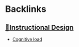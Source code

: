 
# Backlinks
## [🌱Instructional Design](<🌱Instructional Design.md>)
- [Cognitive load](<Cognitive load.md>)


